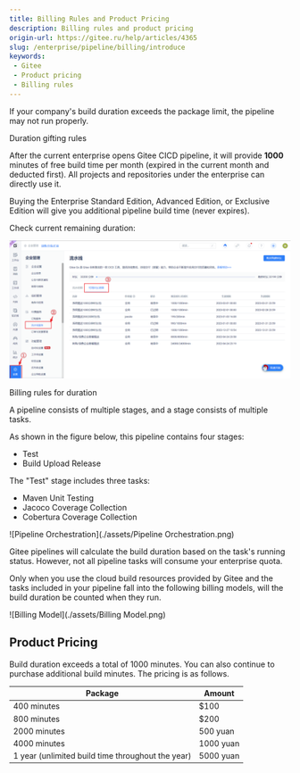 ```yaml
---
title: Billing Rules and Product Pricing
description: Billing rules and product pricing
origin-url: https://gitee.ru/help/articles/4365
slug: /enterprise/pipeline/billing/introduce
keywords:
 - Gitee
 - Product pricing
 - Billing rules
---
```


If your company's build duration exceeds the package limit, the pipeline may not run properly.

Duration gifting rules

After the current enterprise opens Gitee CICD pipeline, it will provide **1000** minutes of free build time per month (expired in the current month and deducted first). All projects and repositories under the enterprise can directly use it.
<br/>

Buying the Enterprise Standard Edition, Advanced Edition, or Exclusive Edition will give you additional pipeline build time (never expires).

Check current remaining duration:

![Billing Model](./assets/gos-1.png)

Billing rules for duration

A pipeline consists of multiple stages, and a stage consists of multiple tasks.

As shown in the figure below, this pipeline contains four stages:

- Test
- Build
Upload
Release

The "Test" stage includes three tasks:

- Maven Unit Testing
- Jacoco Coverage Collection
- Cobertura Coverage Collection

![Pipeline Orchestration](./assets/Pipeline Orchestration.png)

Gitee pipelines will calculate the build duration based on the task's running status. However, not all pipeline tasks will consume your enterprise quota.

Only when you use the cloud build resources provided by Gitee and the tasks included in your pipeline fall into the following billing models, will the build duration be counted when they run.

![Billing Model](./assets/Billing Model.png)

## Product Pricing

Build duration exceeds a total of 1000 minutes. You can also continue to purchase additional build minutes. The pricing is as follows.

| Package      | Amount   |
|---------|-------|
| 400 minutes | $100 |
| 800 minutes | $200 |
| 2000 minutes  | 500 yuan  |
| 4000 minutes  | 1000 yuan |
| 1 year (unlimited build time throughout the year) | 5000 yuan |
